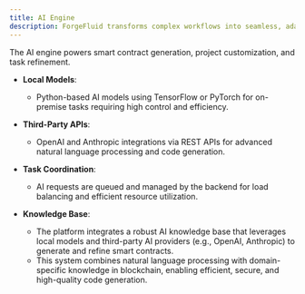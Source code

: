 ```yaml
---
title: AI Engine
description: ForgeFluid transforms complex workflows into seamless, adaptive processes using advanced AI technologies, enabling efficient computational task management across diverse environments.
---
```


The AI engine powers smart contract generation, project customization, and task refinement.

- **Local Models**:

  - Python-based AI models using TensorFlow or PyTorch for on-premise tasks requiring high control and efficiency.

- **Third-Party APIs**:

  - OpenAI and Anthropic integrations via REST APIs for advanced natural language processing and code generation.

- **Task Coordination**:

  - AI requests are queued and managed by the backend for load balancing and efficient resource utilization.

- **Knowledge Base**: 

  - The platform integrates a robust AI knowledge base that leverages local models and third-party AI providers (e.g., OpenAI, Anthropic) to generate and refine smart contracts. 
  - This system combines natural language processing with domain-specific knowledge in blockchain, enabling efficient, secure, and high-quality code generation.
